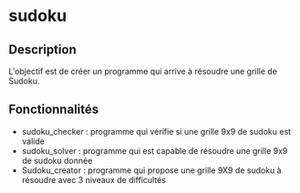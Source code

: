 # sudoku

## Description
L'objectif est de créer un programme qui arrive à résoudre une grille de Sudoku.

## Fonctionnalités
- sudoku_checker : programme qui vérifie si une grille 9x9 de sudoku est valide
- sudoku_solver :  programme qui est capable de résoudre une grille 9x9 de sudoku donnée
- Sudoku_creator : programme qui propose une grille 9X9 de sudoku à résoudre avec 3 niveaux de difficultés

  





